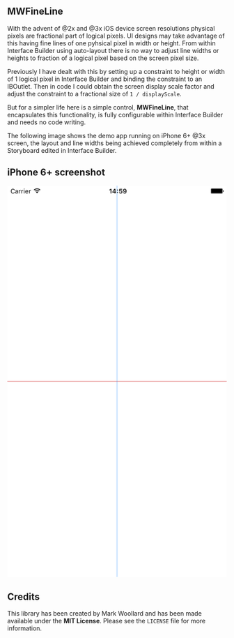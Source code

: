 ## MWFineLine
With the advent of @2x and @3x iOS device screen resolutions physical pixels are fractional part of logical pixels. UI designs may take advantage of this having fine lines of one pyhsical pixel in width or height. From within Interface Builder using auto-layout there is no way to adjust line widths or heights to fraction of a logical pixel based on the screen pixel size.

Previously I have dealt with this by setting up a constraint to height or width of 1 logical pixel in Interface Builder and binding the constraint to an IBOutlet. Then in code I could obtain the screen display scale factor and adjust the constraint to a fractional size of `1 / displayScale`.

But for a simpler life here is a simple control, **MWFineLine**, that encapsulates this functionality, is fully configurable within Interface Builder and needs no code writing.

The following image shows the demo app running on iPhone 6+ @3x screen, the layout and line widths being achieved completely from within a Storyboard edited in Interface Builder.
## iPhone 6+ screenshot
![Screenshot](MWFineLineDemo.png)

## Credits
This library has been created by Mark Woollard and has been made available under the **MIT License**. Please see the `LICENSE` file for more information.
